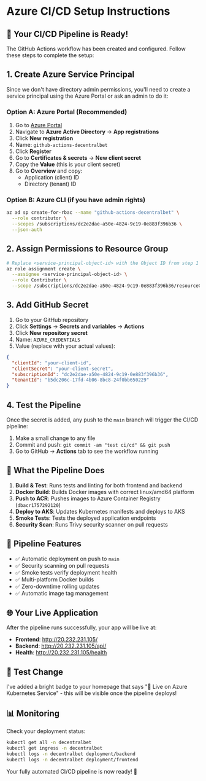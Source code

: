 # Azure CI/CD Setup Instructions

## 🚀 Your CI/CD Pipeline is Ready!

The GitHub Actions workflow has been created and configured. Follow these steps to complete the setup:

## 1. Create Azure Service Principal

Since we don't have directory admin permissions, you'll need to create a service principal using the Azure Portal or ask an admin to do it:

### Option A: Azure Portal (Recommended)
1. Go to [Azure Portal](https://portal.azure.com)
2. Navigate to **Azure Active Directory** → **App registrations**
3. Click **New registration**
4. Name: `github-actions-decentralbet`
5. Click **Register**
6. Go to **Certificates & secrets** → **New client secret**
7. Copy the **Value** (this is your client secret)
8. Go to **Overview** and copy:
   - Application (client) ID
   - Directory (tenant) ID

### Option B: Azure CLI (if you have admin rights)
```bash
az ad sp create-for-rbac --name "github-actions-decentralbet" \
  --role contributor \
  --scopes /subscriptions/dc2e2dae-a50e-4824-9c19-0e883f396b36 \
  --json-auth
```

## 2. Assign Permissions to Resource Group

```bash
# Replace <service-principal-object-id> with the Object ID from step 1
az role assignment create \
  --assignee <service-principal-object-id> \
  --role Contributor \
  --scope /subscriptions/dc2e2dae-a50e-4824-9c19-0e883f396b36/resourceGroups/decentralbet-rg
```

## 3. Add GitHub Secret

1. Go to your GitHub repository
2. Click **Settings** → **Secrets and variables** → **Actions**
3. Click **New repository secret**
4. Name: `AZURE_CREDENTIALS`
5. Value (replace with your actual values):

```json
{
  "clientId": "your-client-id",
  "clientSecret": "your-client-secret",
  "subscriptionId": "dc2e2dae-a50e-4824-9c19-0e883f396b36",
  "tenantId": "b5dc206c-17fd-4b06-8bc8-24f0bb650229"
}
```

## 4. Test the Pipeline

Once the secret is added, any push to the `main` branch will trigger the CI/CD pipeline:

1. Make a small change to any file
2. Commit and push: `git commit -am "test ci/cd" && git push`
3. Go to GitHub → **Actions** tab to see the workflow running

## 🎯 What the Pipeline Does

1. **Build & Test**: Runs tests and linting for both frontend and backend
2. **Docker Build**: Builds Docker images with correct linux/amd64 platform
3. **Push to ACR**: Pushes images to Azure Container Registry (`dbacr1757292120`)
4. **Deploy to AKS**: Updates Kubernetes manifests and deploys to AKS
5. **Smoke Tests**: Tests the deployed application endpoints
6. **Security Scan**: Runs Trivy security scanner on pull requests

## 🔧 Pipeline Features

- ✅ Automatic deployment on push to `main`
- ✅ Security scanning on pull requests  
- ✅ Smoke tests verify deployment health
- ✅ Multi-platform Docker builds
- ✅ Zero-downtime rolling updates
- ✅ Automatic image tag management

## 🌐 Your Live Application

After the pipeline runs successfully, your app will be live at:
- **Frontend**: http://20.232.231.105/
- **Backend**: http://20.232.231.105/api/
- **Health**: http://20.232.231.105/health

## 🎉 Test Change

I've added a bright badge to your homepage that says "🚀 Live on Azure Kubernetes Service" - this will be visible once the pipeline deploys!

## 📊 Monitoring

Check your deployment status:
```bash
kubectl get all -n decentralbet
kubectl get ingress -n decentralbet
kubectl logs -n decentralbet deployment/backend
kubectl logs -n decentralbet deployment/frontend
```

Your fully automated CI/CD pipeline is now ready! 🚀
